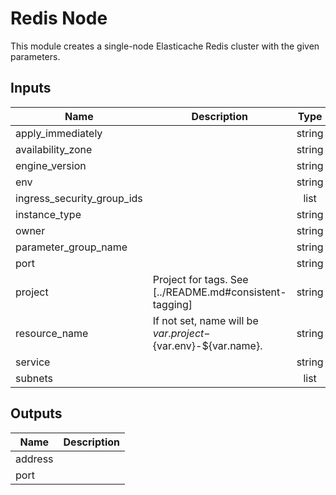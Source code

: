 # Redis Node

This module creates a single-node Elasticache Redis cluster with the given
parameters.

<!-- START -->

## Inputs

| Name | Description | Type | Default | Required |
|------|-------------|:----:|:-----:|:-----:|
| apply_immediately |  | string | `true` | no |
| availability_zone |  | string | - | yes |
| engine_version |  | string | `4.0.10` | no |
| env |  | string | - | yes |
| ingress_security_group_ids |  | list | - | yes |
| instance_type |  | string | `cache.m4.large` | no |
| owner |  | string | - | yes |
| parameter_group_name |  | string | `default.redis3.2` | no |
| port |  | string | `6379` | no |
| project | Project for tags. See [../README.md#consistent-tagging] | string | - | yes |
| resource_name | If not set, name will be ${var.project}-${var.env}-${var.name}. | string | `` | no |
| service |  | string | `redis` | no |
| subnets |  | list | - | yes |

## Outputs

| Name | Description |
|------|-------------|
| address |  |
| port |  |

<!-- END -->

